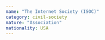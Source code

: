 ```yaml
---
name: "The Internet Society (ISOC)"
category: civil-society
nature: "Association"
nationality: USA
---
```

